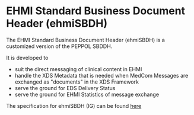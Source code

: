 # EHMI Standard Business Document Header (ehmiSBDH)

The EHMI Standard Business Document Header (ehmiSBDH) is a customized version of the PEPPOL SBDDH.

It is developed to 
- suit the direct messaging of clinical content in EHMI
- handle the XDS Metadata that is needed when MedCom Messages are exchanged as "documents" in the XDS Framework
- serve the ground for EDS Delivery Status
- serve the ground for EHMI Statistics of message exchange

<p/>
The specification for ehmiSBDH (IG) can be found <a href="https://build.fhir.org/ig/medcomdk/dk-ehmi-sbdh/index.html" target _blank>here</a>
